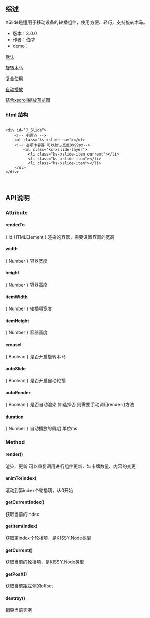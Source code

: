 ## 综述

XSlide是适用于移动设备的轮播组件，使用方便、轻巧，支持旋转木马。

* 版本：3.0.0
* 作者：伯才
* demo：


[默认](../demo/default.html)

[旋转木马](../demo/crousel.html)

[复合使用](../demo/multiple.html)

[自动播放](../demo/autoslide.html)

[结合xscroll缩放预览图](../demo/zoom.html)

### html 结构

```

<div id="J_Slide">
	<!-- 小圆点 -->
 	<ul class="ks-xslide-nav"></ul>  
	<!-- 选项卡容器 可以默认宽度9999px-->
     	<ul class="ks-xslide-layer">
	      <li class="ks-xslide-item current"></li>
	      <li class="ks-xslide-item"></li>
	      <li class="ks-xslide-item"></li>
	</ul>
</div>



```

## API说明

### Attribute

#### renderTo  

{ id|HTMLElement } 渲染的容器，需要设置容器的宽高

#### width

{ Number } 容器宽度

#### height

{ Number } 容器高度

#### itemWidth

{ Number } 轮播项宽度

#### itemHeight

{ Number } 容器高度

#### crousel

{ Boolean } 是否开启旋转木马

#### autoSlide

{ Boolean } 是否开启自动轮播

#### autoRender

{ Boolean } 是否自动渲染 如选择否 则需要手动调用render()方法

#### duration

{ Number } 自动播放的周期 单位ms




### Method

#### render()

渲染、更新 可以重复调用进行组件更新，如卡牌数量、内容的变更

#### animTo(index)

滚动到第index个轮播项，从0开始

#### getCurrentIndex()

获取当前的index

#### getItem(index)

获取第index个轮播项，是KISSY.Node类型

#### getCurrent()

获取当前的轮播项，是KISSY.Node类型

#### getPosX()

获取当前距左侧的offset

#### destroy()

销毁当前实例





























